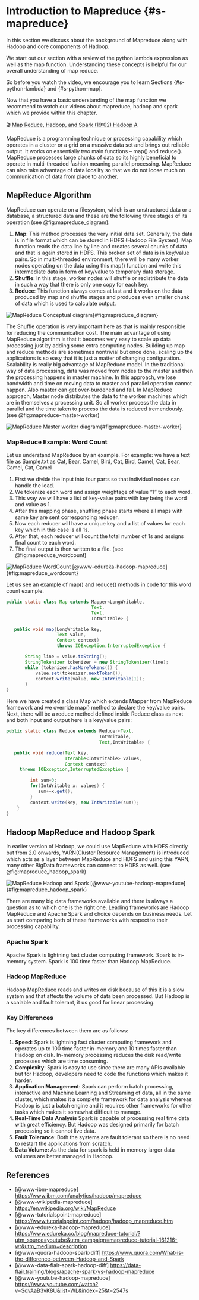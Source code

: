 # Introduction to Mapreduce {#s-mapreduce}

In this section we discuss about the background of Mapreduce along
with Hadoop and core components of Hadoop.

We start out our section with a review of the python lambda expression
as well as the map function.  Understanding these concepts is helpful
for our overall understanding of map reduce.

So before you watch the video, we encourage you to learn Sections
{#s-python-lambda} and {#s-python-map}.

Now that you have a basic understanding of the map function we
recommend to watch our videos about mapreduce, hadoop and spark which
we provide within this chapter.

[:clapper: Map Reduce, Hadoop, and Spark (19:02) Hadoop A](https://youtu.be/HfuP2RJnQ6k)


MapReduce is a programming technique or processing capability which
operates in a cluster or a grid on a massive data set and brings out
reliable output. It works on essentially two main functions – map()
and reduce().  MapReduce processes large chunks of data so its highly
beneficial to operate in multi-threaded fashion meaning parallel
processing. MapReduce can also take advantage of data locality so that
we do not loose much on communication of data from place to another.

## MapReduce Algorithm

MapReduce can operate on a filesystem, which is an unstructured data
or a database, a structured data and these are the following three
stages of its operation (see @fig:mapreduce_diagram):

1. **Map**: This method processes the very initial data set. Generally,
   the data is in file format which can be stored in HDFS (Hadoop File
   System). Map function reads the data line by line and creates
   several chunks of data and that is again stored in HDFS. This
   broken set of data is in key/value pairs. So in multi-threaded
   environment, there will be many worker nodes operating on the data
   using this map() function and write this intermediate data in form
   of key/value to temporary data storage.
2. **Shuffle**: In this stage, worker nodes will shuffle or redistribute
   the data in such a way that there is only one copy for each key.
3. **Reduce**: This function always comes at last and it works on the
   data produced by map and shuffle stages and produces even smaller
   chunk of data which is used to calculate output.

![MapReduce Conceptual diagram](images/mapreduce-diagram.png){#fig:mapreduce_diagram}


The Shuffle operation is very important here as that is mainly
responsible for reducing the communication cost.  The main advantage
of using MapReduce algorithm is that it becomes very easy to scale up
data processing just by adding some extra computing nodes. Building up
map and reduce methods are sometimes nontrivial but once done, scaling
up the applications is so easy that it is just a matter of changing
configuration. Scalability is really big advantage of MapReduce model.
In the traditional way of data processing, data was moved from nodes
to the master and then the processing happens in master machine. In
this approach, we lose bandwidth and time on moving data to master and
parallel operation cannot happen. Also master can get over-burdened
and fail.  In MapReduce approach, Master node distributes the data to
the worker machines which are in themselves a processing unit. So all
worker process the data in parallel and the time taken to process the
data is reduced tremendously. (see @fig:mapreduce-master-worker)

![MapReduce Master worker diagram](images/mapreduce-master-worker.png){#fig:mapreduce-master-worker}

### MapReduce Example: Word Count

Let us understand MapReduce by an example. For example: we have a text
file as Sample.txt as Cat, Bear, Camel, Bird, Cat, Bird, Camel, Cat,
Bear, Camel, Cat, Camel

1. First we divide the input into four parts so that individual nodes
   can handle the load.
2. We tokenize each word and assign weightage of value “1” to each word.
3. This way we will have a list of key-value pairs with key being the
   word and value as 1.
4. After this mapping phase, shuffling phase starts where all maps
   with same key are sent corresponding reducer.
5. Now each reducer will have a unique key and a list of values for
   each key which in this case is all 1s.
6. After that, each reducer will count the total number of 1s and
   assigns final count to each word.
7. The final output is then written to a file. (see
   @fig:mapreduce_wordcount)

![MapReduce WordCount [@www-edureka-hadoop-mapreduce] ](images/mapreduce_wordcount.png){#fig:mapreduce_wordcount}



Let us see an example of map() and reduce() methods in code for this
word count example.

```java
public static class Map extends Mapper<LongWritable,
                                Text,
                                Text,
                                IntWritable> {

   public void map(LongWritable key,
                   Text value,
                   Context context)
                   throws IOException,InterruptedException {

       String line = value.toString();
       StringTokenizer tokenizer = new StringTokenizer(line);
       while (tokenizer.hasMoreTokens()) {
           value.set(tokenizer.nextToken());
           context.write(value, new IntWritable(1));
       }
}           
```

Here we have created a class Map which extends Mapper from MapReduce
framework and we override map() method to declare the key/value pairs.
Next, there will be a reduce method defined inside Reduce class as
next and both input and output here is a key/value pairs:

```java
public static class Reduce extends Reducer<Text,
                                   IntWritable,
                                   Text,IntWritable> {

   public void reduce(Text key,
                      Iterable<IntWritable> values,
                      Context context)
     throws IOException,InterruptedException {

         int sum=0;
         for(IntWritable x: values) {
            sum+=x.get();
         }
         context.write(key, new IntWritable(sum));
    }
}

```

## Hadoop MapReduce and Hadoop Spark

In earlier version of Hadoop, we could use MapReduce with HDFS
directly but from 2.0 onwards, YARN(Cluster Resource Management) is
introduced which acts as a layer between MapReduce and HDFS and using
this YARN, many other BigData frameworks can connect to HDFS as
well. (see @fig:mapreduce_hadoop_spark)

![MapReduce Hadoop and Spark [@www-youtube-hadoop-mapreduce] ](images/mapreduce_hadoop_spark.png){#fig:mapreduce_hadoop_spark}


There are many big data frameworks available and there is always a
question as to which one is the right one. Leading frameworks are
Hadoop MapReduce and Apache Spark and choice depends on business
needs.  Let us start comparing both of these frameworks with respect
to their processing capability.

### Apache Spark

Apache Spark is lightning fast cluster computing framework. Spark is
in-memory system. Spark is 100 time faster than Hadoop MapReduce.

### Hadoop MapReduce

Hadoop MapReduce reads and writes on disk because of this it is a slow
system and that affects the volume of data been processed. But Hadoop
is a scalable and fault tolerant, it us good for linear processing.

### Key Differences

The key differences between them are as follows:

1. **Speed**: Spark is lightning fast cluster computing framework and
   operates up to 100 time faster in-memory and 10 times faster than
   Hadoop on disk. In-memory processing reduces the disk read/write
   processes which are time consuming.
2. **Complexity**: Spark is easy to use since there are many APIs available
   but for Hadoop, developers need to code the functions which makes
   it harder.
3. **Application Management**: Spark can perform batch processing,
   interactive and Machine Learning and Streaming of data, all in the
   same cluster, which makes it a complete framework for data analysis
   whereas Hadoop is just a batch engine and it requires other
   frameworks for other tasks which makes it somewhat difficult to
   manage.
4. **Real-Time Data Analysis** Spark is capable of processing real time
   data with great efficiency. But Hadoop was designed primarily for
   batch processing so it cannot live data.
5. **Fault Tolerance**: Both the systems are fault tolerant so there is no
   need to restart the applications from scratch.
6. **Data Volume:** As the data for spark is held in memory larger
   data volumes are better managed in Hadoop.

## References

* [@www-ibm-mapreduce] https://www.ibm.com/analytics/hadoop/mapreduce
* [@www-wikipedia-mapreduce] https://en.wikipedia.org/wiki/MapReduce
* [@www-tutorialspoint-mapreduce] https://www.tutorialspoint.com/hadoop/hadoop_mapreduce.htm
* [@www-edureka-hadoop-mapreduce] https://www.edureka.co/blog/mapreduce-tutorial/?utm_source=youtube&utm_campaign=mapreduce-tutorial-161216-wr&utm_medium=description
* [@www-quora-hadoop-spark-diff] https://www.quora.com/What-is-the-difference-between-Hadoop-and-Spark
* [@www-data-flair-spark-hadoop-diff] https://data-flair.training/blogs/apache-spark-vs-hadoop-mapreduce
* [@www-youtube-hadoop-mapreduce] https://www.youtube.com/watch?v=SqvAaB3vK8U&list=WL&index=25&t=2547s
